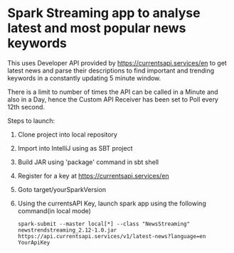 # Spark Streaming app to analyse latest and most popular news keywords
This uses Developer API provided by https://currentsapi.services/en to get latest news and parse their descriptions to find important and trending keywords in a constantly updating 5 minute window.

There is a limit to number of times the API can be called in a Minute and also in a Day, hence the Custom API Receiver has been set to Poll every 12th second. 

Steps to launch:
1. Clone project into local repository 
2. Import into IntelliJ using as SBT project
3. Build JAR using 'package' command in sbt shell
4. Register for a key at https://currentsapi.services/en 
5. Goto target/yourSparkVersion 
6. Using the currentsAPI Key, launch spark app using the following command(in local mode)

    `spark-submit --master local[*] --class "NewsStreaming" newstrendstreaming_2.12-1.0.jar https://api.currentsapi.services/v1/latest-news?language=en YourApiKey`
